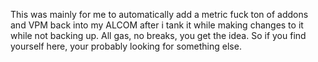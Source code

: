 This was mainly for me to automatically add a metric fuck ton of addons and VPM back into my ALCOM after i tank it while making changes to it while not backing up. All gas, no breaks, you get the idea. So if you find yourself here, your probably looking for something else. 
